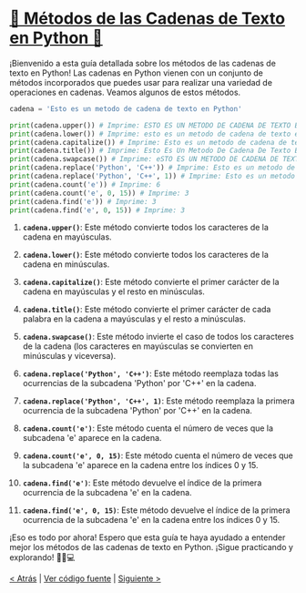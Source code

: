 # [🔄 Métodos de las Cadenas de Texto en Python 🐍](https://github.com/YonRasgg/Curso-de-Python-Desde-Cero/blob/main/3.%20Cadenas%20de%20Texto/5.MetodosStrings.py)

¡Bienvenido a esta guía detallada sobre los métodos de las cadenas de texto en Python! Las cadenas en Python vienen con un conjunto de métodos incorporados que puedes usar para realizar una variedad de operaciones en cadenas. Veamos algunos de estos métodos.

```python
cadena = 'Esto es un metodo de cadena de texto en Python'

print(cadena.upper()) # Imprime: ESTO ES UN METODO DE CADENA DE TEXTO EN PYTHON
print(cadena.lower()) # Imprime: esto es un metodo de cadena de texto en python
print(cadena.capitalize()) # Imprime: Esto es un metodo de cadena de texto en python
print(cadena.title()) # Imprime: Esto Es Un Metodo De Cadena De Texto En Python
print(cadena.swapcase()) # Imprime: eSTO ES UN METODO DE CADENA DE TEXTO EN pYTHON
print(cadena.replace('Python', 'C++')) # Imprime: Esto es un metodo de cadena de texto en C++
print(cadena.replace('Python', 'C++', 1)) # Imprime: Esto es un metodo de cadena de texto en C++ (Solo reemplaza la primera coincidencia)
print(cadena.count('e')) # Imprime: 6
print(cadena.count('e', 0, 15)) # Imprime: 3
print(cadena.find('e')) # Imprime: 3
print(cadena.find('e', 0, 15)) # Imprime: 3
```

1. **`cadena.upper()`**: Este método convierte todos los caracteres de la cadena en mayúsculas.

2. **`cadena.lower()`**: Este método convierte todos los caracteres de la cadena en minúsculas.

3. **`cadena.capitalize()`**: Este método convierte el primer carácter de la cadena en mayúsculas y el resto en minúsculas.

4. **`cadena.title()`**: Este método convierte el primer carácter de cada palabra en la cadena a mayúsculas y el resto a minúsculas.

5. **`cadena.swapcase()`**: Este método invierte el caso de todos los caracteres de la cadena (los caracteres en mayúsculas se convierten en minúsculas y viceversa).

6. **`cadena.replace('Python', 'C++')`**: Este método reemplaza todas las ocurrencias de la subcadena 'Python' por 'C++' en la cadena.

7. **`cadena.replace('Python', 'C++', 1)`**: Este método reemplaza la primera ocurrencia de la subcadena 'Python' por 'C++' en la cadena.

8. **`cadena.count('e')`**: Este método cuenta el número de veces que la subcadena 'e' aparece en la cadena.

9. **`cadena.count('e', 0, 15)`**: Este método cuenta el número de veces que la subcadena 'e' aparece en la cadena entre los índices 0 y 15.

10. **`cadena.find('e')`**: Este método devuelve el índice de la primera ocurrencia de la subcadena 'e' en la cadena.

11. **`cadena.find('e', 0, 15)`**: Este método devuelve el índice de la primera ocurrencia de la subcadena 'e' en la cadena entre los índices 0 y 15.

¡Eso es todo por ahora! Espero que esta guía te haya ayudado a entender mejor los métodos de las cadenas de texto en Python. ¡Sigue practicando y explorando! 🚀🐍💻

[< Atrás](https://github.com/YonRasgg/Curso-de-Python-Desde-Cero/blob/main/3.%20Cadenas%20de%20Texto/4.SubStrings.md) | [Ver código fuente](https://github.com/YonRasgg/Curso-de-Python-Desde-Cero/blob/main/3.%20Cadenas%20de%20Texto/5.MetodosStrings.py) | [Siguiente >](https://github.com/YonRasgg/Curso-de-Python-Desde-Cero/blob/main/3.%20Cadenas%20de%20Texto/Ejercicios.md)
